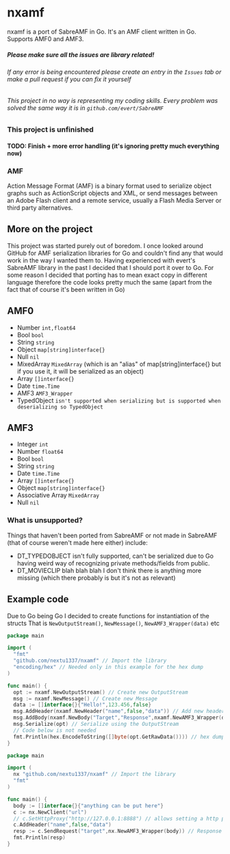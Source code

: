 # nxamf
nxamf is a port of SabreAMF in Go. It's an AMF client written in Go. Supports AMF0 and AMF3. <br>
##### Please make sure all the issues are library related! <br>
###### If any error is being encountered please create an entry in the `Issues` tab or make a pull request if you can fix it yourself
###### This project in no way is representing my coding skills. Every problem was solved the same way it is in `github.com/evert/SabreAMF` 

### This project is unfinished
#### TODO: Finish + more error handling (it's ignoring pretty much everything now)


### AMF
Action Message Format (AMF) is a binary format used to serialize object graphs such as ActionScript objects and XML, or send messages between an Adobe Flash client and a remote service, usually a Flash Media Server or third party alternatives.

## More on the project
This project was started purely out of boredom. I once looked around GitHub for AMF serialization libraries for Go and couldn't find any that would work in the way I wanted them to. Having experienced with evert's SabreAMF library in the past I decided that I should port it over to Go. For some reason I decided that porting has to mean exact copy in different language therefore the code looks pretty much the same (apart from the fact that of course it's been written in Go)

## AMF0
- Number `int,float64`
- Bool `bool`
- String `string`
- Object `map[string]interface{}`
- Null `nil`
- MixedArray `MixedArray` (which is an "alias" of map[string]interface{} but if you use it, it will be serialized as an object)
- Array `[]interface{}`
- Date `time.Time`
- AMF3 `AMF3_Wrapper`
- TypedObject `isn't supported when serializing but is supported when deserializing so TypedObject`
## AMF3
- Integer `int`
- Number `float64`
- Bool `bool`
- String `string`
- Date `time.Time`
- Array `[]interface{}`
- Object `map[string]interface{}`
- Associative Array `MixedArray`
- Null `nil`

### What is unsupported?
Things that haven't been ported from SabreAMF or not made in SabreAMF (that of course weren't made here either) include:
- DT_TYPEDOBJECT isn't fully supported, can't be serialized due to Go having weird way of recognizing private methods/fields from public.
- DT_MOVIECLIP
blah blah blah I don't think there is anything more missing (which there probably is but it's not as relevant)

## Example code
Due to Go being Go I decided to create functions for instantiation of the structs
That is `NewOutputStream()`, `NewMessage()`, `NewAMF3_Wrapper(data)` etc
```go
package main

import (
  "fmt"
  "github.com/nextu1337/nxamf" // Import the library
  "encoding/hex" // Needed only in this example for the hex dump
)

func main() {
  opt := nxamf.NewOutputStream() // Create new OutputStream
  msg := nxamf.NewMessage() // Create new Message
  data := []interface{}{"Hello!",123.456,false}
  msg.AddHeader(nxamf.NewHeader("name",false,"data")) // Add new header, false is the "required" field
  msg.AddBody(nxamf.NewBody("Target","Response",nxamf.NewAMF3_Wrapper(data))) // Add new body
  msg.Serialize(opt) // Serialize using the OutputStream
  // Code below is not needed
  fmt.Println(hex.EncodeToString([]byte(opt.GetRawData()))) // hex dump
}
```

```go
package main

import (
  nx "github.com/nextu1337/nxamf" // Import the library
  "fmt"
)

func main() {
  body := []interface{}{"anything can be put here"}
  c := nx.NewClient("url")
  // c.SetHttpProxy("http://127.0.0.1:8888") // allows setting a http proxy
  c.AddHeader("name",false,"data")
  resp := c.SendRequest("target",nx.NewAMF3_Wrapper(body)) // Response can be anything that is listed in the supported tab
  fmt.Println(resp)
}
```
